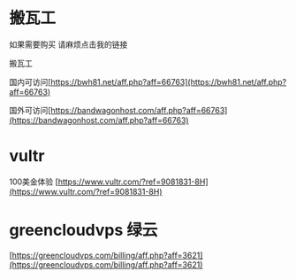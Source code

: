 
# 搬瓦工

如果需要购买 请麻烦点击我的链接

搬瓦工

国内可访问[https://bwh81.net/aff.php?aff=66763](https://bwh81.net/aff.php?aff=66763)

国外可访问[https://bandwagonhost.com/aff.php?aff=66763](https://bandwagonhost.com/aff.php?aff=66763)


# vultr
100美金体验
[https://www.vultr.com/?ref=9081831-8H](https://www.vultr.com/?ref=9081831-8H)

# greencloudvps 绿云
[https://greencloudvps.com/billing/aff.php?aff=3621](https://greencloudvps.com/billing/aff.php?aff=3621)
